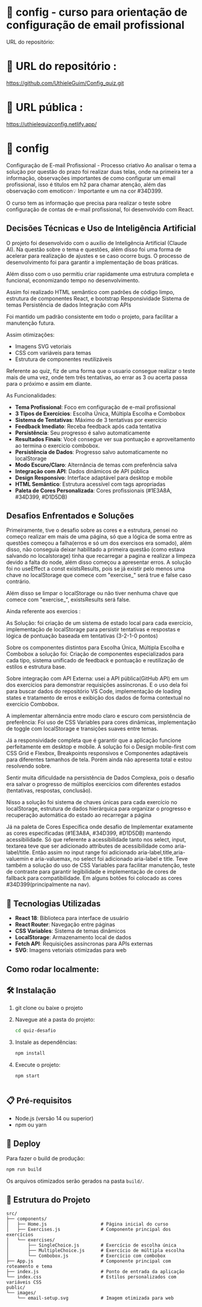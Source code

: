 # 📧  config - curso para orientação de configuração de email profissional 


URL do repositório:
# 📧 URL do repositório : 
https://github.com/UthieleGuim/Config_quiz.git


# 📧 URL  pública :
https://uthielequizconfig.netlify.app/

# 📧  config

 Configuração de E-mail Profissional - Processo criativo 
 Ao analisar o tema a solução por questão do prazo foi realizar duas telas, onde na primeira ter a informação, observações importantes de como configurar um email profissional, isso é titulos em h2 para chamar atenção, além das observação com emoticon💡 Importante e um na cor #34D399.

O curso tem as informação que precisa para realizar o teste sobre configuração de contas de e-mail profissional, foi desenvolvido com React.


## Decisões Técnicas e Uso de Inteligência Artificial 

O projeto foi desenvolvido com o auxílio de Inteligência Artificial (Claude AI).
Na questão sobre o tema e questões, além disso foi uma forma de acelerar  para realização de ajustes e se caso ocorre bugs.
O processo  de desenvolvimento foi para garantir a implementação de boas práticas. 

Além disso com o uso permitiu criar rapidamente uma estrutura completa e funcional, economizando tempo no desenvolvimento.


Assim foi realizado 
HTML semântico com padrões de código limpo, estrutura de componentes React, e bootstrap
Responsividade
Sistema de temas
Persistência de dados
Integração com APIs

Foi mantido um padrão consistente em todo o projeto, para facilitar a manutenção futura.

Assim otimizações:
   - Imagens SVG vetoriais
   - CSS com variáveis para temas
   - Estrutura de componentes reutilizáveis

Referente ao quiz, fiz de uma forma que o usuario consegue realizar o teste mais de uma vez, onde tem três tentativas, ao errar as 3 ou acerta passa para o próximo e assim em diante. 



As Funcionalidades:

- **Tema Profissional**: Foco em configuração de e-mail profissional
- **3 Tipos de Exercícios**: Escolha Única, Múltipla Escolha e Combobox
- **Sistema de Tentativas**: Máximo de 3 tentativas por exercício
- **Feedback Imediato**: Receba feedback após cada tentativa
- **Persistência**: Seu progresso é salvo automaticamente
- **Resultados Finais**: Você consegue ver sua pontuação e aproveitamento ao termina o exercicio combobox.
- **Persistência de Dados**: Progresso salvo automaticamente no localStorage
- **Modo Escuro/Claro**: Alternância de temas com preferência salva
- **Integração com API**: Dados dinâmicos de API pública
- **Design Responsivo**: Interface adaptável para desktop e mobile
- **HTML Semântico**: Estrutura acessível com tags apropriadas
- **Paleta de Cores Personalizada**: Cores profissionais (#1E3A8A, #34D399, #D1D5DB)




## Desafios Enfrentados e Soluções

Primeiramente, tive o desafio sobre as cores e a estrutura, pensei no começo realizar em mais de uma página, só que a lógica de soma entre as questões começou a falha(erros e só um dos exercisos era somado), além disso, não conseguia deixar habilitado a primeira questão (como estava salvando no localstorage) tinha que recarregar a pagina e realizar a limpeza devido a falta do node, além disso começou a apresentar erros.
A solução foi no  useEffect a const existsResults, pois se já existir pelo menos uma chave no localStorage que comece com "exercise_" será true e false caso contrário.

Além disso se limpar o localStorage ou não tiver nenhuma chave que comece com "exercise_", existsResults será false.

Ainda referente aos exercios :

As Solução: foi criação de um sistema de estado local para cada exercício, implementação de localStorage para persistir tentativas e respostas e lógica de pontuação baseada em tentativas (3-2-1-0 pontos)

Sobre os componentes distintos para Escolha Única, Múltipla Escolha e Combobox a solução foi: 
Criação de componentes especializados para cada tipo, sistema unificado de feedback e pontuação e reutilização de estilos e estrutura base.

Sobre integração com API Externa: usei a API pública(GitHub API) em um dos exercícios para demonstrar requisições assíncronas.
E o uso dela foi para buscar dados do repositório VS Code, implementação de loading states e tratamento de erros e exibição dos dados de forma contextual no exercício Combobox.

A implementar alternância entre modo claro e escuro com persistência de preferência:
Foi uso de CSS Variables para cores dinâmicas, implementação de toggle com localStorage e transições suaves entre temas.

Já a responsividade completa que é garantir que a aplicação funcione perfeitamente em desktop e mobile.
A solução foi o Design mobile-first com CSS Grid e Flexbox, Breakpoints responsivos e Componentes adaptáveis para diferentes tamanhos de tela.
Porém ainda não apresenta total e estou resolvendo sobre.

Sentir muita dificuldade na persistência de Dados Complexa, pois o 
desafio era salvar o progresso de múltiplos exercícios com diferentes estados (tentativas, respostas, conclusão).

Nisso a solução foi sistema de chaves únicas para cada exercício no localStorage, estrutura de dados hierárquica para organizar o progresso
e recuperação automática do estado ao recarregar a página

Já na paleta de Cores Específica onde desafio de Implementar exatamente as cores especificadas (#1E3A8A, #34D399, #D1D5DB) mantendo acessibilidade.
Só que referente a acessibilidade tanto nos select, input, textarea teve que ser adicionado attributes de acessibilidade como aria-label/title. 
Então assim no input range foi adicionado aria-label,title,aria-valuemin e aria-valuemax, no select foi adicionado aria-label e title.
Teve também a solução do uso de CSS Variables para facilitar manutenção, teste de contraste para garantir legibilidade e implementação de cores de fallback para compatibilidade.
Em alguns botões foi colocado as cores #34D399(principalmente na nav).



## 🎨 Tecnologias Utilizadas

- **React 18**: Biblioteca para interface de usuário
- **React Router**: Navegação entre páginas
- **CSS Variables**: Sistema de temas dinâmicos
- **LocalStorage**: Armazenamento local de dados
- **Fetch API**: Requisições assíncronas para APIs externas
- **SVG**: Imagens vetoriais otimizadas para web



##  Como rodar localmente:

## 🛠️ Instalação

1. git clone <url> ou baixe o projeto 

2. Navegue até a pasta do projeto:
   ```bash
   cd quiz-desafio
   ```

3. Instale as dependências:
   ```bash
   npm install
   ```

4. Execute o projeto:
   ```bash
   npm start



## 📋 Pré-requisitos

- Node.js (versão 14 ou superior)
- npm ou yarn





## 🚀 Deploy

Para fazer o build de produção:

```bash
npm run build
```

Os arquivos otimizados serão gerados na pasta `build/`.





## 📁 Estrutura do Projeto

```
src/
├── components/
│   ├── Home.js                    # Página inicial do curso
│   ├── Exercises.js               # Componente principal dos exercícios
│   └── exercises/
│       ├── SingleChoice.js        # Exercício de escolha única
│       ├── MultipleChoice.js      # Exercício de múltipla escolha
│       └── Combobox.js            # Exercício com combobox
├── App.js                         # Componente principal com roteamento e tema
├── index.js                       # Ponto de entrada da aplicação
└── index.css                      # Estilos personalizados com variáveis CSS
public/
└── images/
    └── email-setup.svg            # Imagem otimizada para web
```










